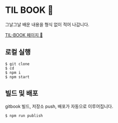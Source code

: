 # TIL BOOK 📖

그날그날 배운 내용을 형식 없이 적어 나갑니다.

[TIL-BOOK 페이지 🚀]()

## 로컬 실행

```shell
$ git clone
$ cd
$ npm i
$ npm start
```

## 빌드 및 배포

gitbook 빌드, 저장소 push, 배포가 자동으로 이루어집니다.

```shell
$ npm run publish
```
